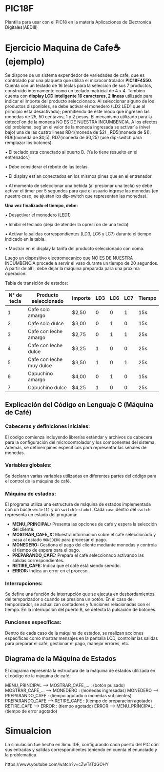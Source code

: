 # PIC18F
Plantilla para usar con el PIC18 en la materia Aplicaciones de Electronica Digitales(AEDIII)


# <strong> Ejercicio Maquina de Cafe☕ </strong> (ejemplo)
<p>
Se dispone de un sistema expendedor de variedades de cafe, que es controlado por una plaqueta
que utiliza el microcontrolador <strong>PIC18F4550</strong>. Cuenta con un teclado de 16 teclas para la
seleccion de sus 7 productos, construido internamente como un teclado matricial de 4 x 4.
Tambien cuenta con <strong>display LCD inteligente 16 caracteres, 2 lineas</strong> utilizado para indicar
el importe del producto seleccionado.
Al seleccionar alguno de los productos disponibles, se debe activar el monedero (LD2
LED1 que al principio esta desactivado); permitiendo de este modo que ingresen las monedas
de 25, 50 centavos, 1 y 2 pesos. El mecanismo utilizado para la detecci´on de la moneda NO ES
DE NUESTRA INCUMBENCIA. A los efectos del problema, seg´un el valor de la moneda
ingresada se activar´a (nivel bajo) una de las cuatro lineas RD4(moneda de $2) , RD5(moneda
de $1), RD6(moneda de $0,5), RD7(moneda de $0,25) (use dip-switch para remplazar los
botones).
</p>

<p>• El teclado esta conectado al puerto B. (Ya
lo tiene resuelto en el entrenador.)
</p>
<p>• Debe considerar el rebote de las teclas.</p>
<p>• El display est´an conectados en los mismos
pines que en el entrenador.
</p>
<p>• Al momento de seleccionar una bebida (al
presionar una tecla) se debe activar el timer por 5 segundos para que el usuario ingrese las monedas (en
nuestro caso, se ajustan los dip-switch que representan
las monedas).
</p>

<strong> Una vez finalizado el tiempo, debe: </strong>
<p>• Desactivar el monedero (LED1)</p>
<p>• Inhibir el teclado (deja de atender la opresi´on de una tecla)</p>
<p>• Activar la salidas correspondientes (LD3, LC6 y LC7) durante el tiempo indicado
en la tabla.</p>
<p>• Mostrar en el display la tarifa del producto seleccionado con coma.</p>

<p>Luego un dispositivo electromecanico que NO ES DE NUESTRA INCUMBENCIA procede a servir el vaso durante un tiempo de 20 segundos. A partir de all´ı, debe dejar
la maquina preparada para una proxima operacion.</p>

Tabla de transición de estados:

| N° de tecla | Producto seleccionado  | Importe  | LD3 | LC6  | LC7  | Tiempo |
| --- | --- | --- | --- | --- | --- | --- |
| 1  | Cafe solo amargo | $2,50  | 0 | 0 | 1 | 15s |
| 2 | Cafe solo dulce  | $3,00 | 0 | 1 | 0 | 15s |
| 3 | Cafe con leche amargo  | $2,75 | 0 | 1 | 1 | 25s |
| 4 | Cafe con leche dulce | $3,25  | 1 | 0 | 0 | 25s |
| 5 | Cafe con leche muy dulce | $3,50 | 1 | 0 | 1 | 25s |
| 6 | Capuchino amargo | $4,00 | 0 | 1 | 0 | 15s |
| 7 | Capuchino dulce | $4,25  | 1 | 0 | 0 | 25s |

## Explicación del Código en Lenguaje C (Máquina de Café)

### Cabeceras y definiciones iniciales:

El código comienza incluyendo librerías estándar y archivos de cabecera para la configuración del microcontrolador y los componentes del sistema. Además, se definen pines específicos para representar las señales de monedas.

### Variables globales:

Se declaran varias variables utilizadas en diferentes partes del código para el control de la máquina de café.

### Máquina de estados:

El programa utiliza una estructura de máquina de estados implementada con un bucle `while(1)` y un `switch(estado)`. Cada `case` dentro del `switch` representa un estado del programa:

- **MENU_PRINCIPAL:** Presenta las opciones de café y espera la selección del cliente.
- **MOSTRAR_CAFE_X:** Muestra información sobre el café seleccionado y pasa al estado `MONEDERO` para procesar el pago.
- **MONEDERO:** Gestiona el pago del cliente mediante monedas y controla el tiempo de espera para el pago.
- **PREPARANDO_CAFE:** Prepara el café seleccionado activando las salidas correspondientes.
- **RETIRE_CAFE:** Indica que el café está siendo servido.
- **ERROR:** Indica un error en el proceso.

### Interrupciones:

Se define una función de interrupción que se ejecuta en desbordamientos del temporizador o cuando se presiona un botón. En el caso del temporizador, se actualizan contadores y funciones relacionadas con el tiempo. En la interrupción del puerto B, se detecta la pulsación de botones.

### Funciones específicas:

Dentro de cada caso de la máquina de estados, se realizan acciones específicas como mostrar mensajes en la pantalla LCD, controlar las salidas para preparar el café, gestionar el pago, manejar errores, etc.

## Diagrama de la Máquina de Estados

El diagrama representa la estructura de la máquina de estados utilizada en el código de la máquina de café:

MENU_PRINCIPAL --> MOSTRAR_CAFE_... : (botón pulsado)
MOSTRAR_CAFE_... --> MONEDERO : (monedas ingresadas)
MONEDERO --> PREPARANDO_CAFE : (tiempo agotado o monedas suficientes)
PREPARANDO_CAFE --> RETIRE_CAFE : (tiempo de preparación agotado)
RETIRE_CAFE --> ERROR : (tiempo agotado)
ERROR --> MENU_PRINCIPAL : (tiempo de error agotado)



# <strong> Simualcion </strong>
La simulacion fue hecha en SimulIDE, configurando cada puerto del PIC con sus entradas y salidas correspondientes teniendo en cuenta el enunciado y la problematica.
<p>https://www.youtube.com/watch?v=cZwTsTdGOHY</p>
